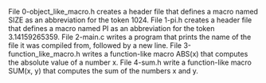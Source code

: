 File 0-object_like_macro.h creates a header file that defines a macro named SIZE as an abbreviation for the token 1024.
File 1-pi.h creates a header file that defines a macro named PI as an abbreviation for the token 3.14159265359.
File 2-main.c writes a program that prints the name of the file it was compiled from, followed by a new line.
File 3-function_like_macro.h writes a function-like macro ABS(x) that computes the absolute value of a number x.
File 4-sum.h write a function-like macro SUM(x, y) that computes the sum of the numbers x and y.
